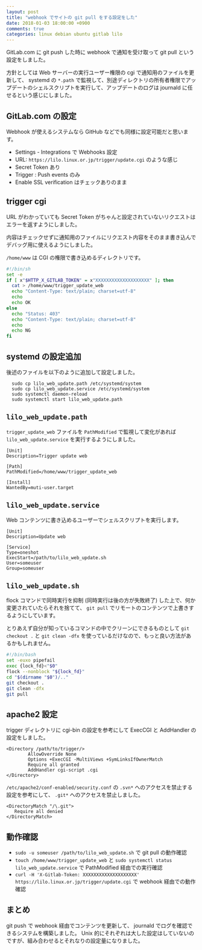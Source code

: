 ```yaml
---
layout: post
title: "webhook でサイトの git pull をする設定をした"
date: 2018-01-03 18:00:00 +0900
comments: true
categories: linux debian ubuntu gitlab lilo
---
```

GitLab.com に git push した時に webhook で通知を受け取って git pull という設定をしました。

方針としては Web サーバーの実行ユーザー権限の cgi で通知用のファイルを更新して、 systemd の `*.path` で監視して、別途ディレクトリの所有者権限でアップデートのシェルスクリプトを実行して、アップデートのログは journald に任せるという感じにしました。

<!--more-->

## GitLab.com の設定

Webhook が使えるシステムなら GitHub などでも同様に設定可能だと思います。

- Settings - Integrations で Webhooks 設定
- URL: `https://lilo.linux.or.jp/trigger/update.cgi` のような感じ
- Secret Token あり
- Trigger : Push events のみ
- Enable SSL verification はチェックありのまま

## trigger cgi

URL がわかっていても Secret Token がちゃんと設定されていないリクエストはエラーを返すようにしました。

内容はチェックせずに通知用のファイルにリクエスト内容をそのまま書き込んでデバッグ用に使えるようにしました。

`/home/www` は CGI の権限で書き込めるディレクトリです。

```sh
#!/bin/sh
set -e
if [ x"$HTTP_X_GITLAB_TOKEN" = x"XXXXXXXXXXXXXXXXXXXX" ]; then
  cat > /home/www/trigger_update_web
  echo "Content-Type: text/plain; charset=utf-8"
  echo
  echo OK
else
  echo "Status: 403"
  echo "Content-Type: text/plain; charset=utf-8"
  echo
  echo NG
fi
```

## systemd の設定追加

後述のファイルを以下のように追加して設定しました。

```
  sudo cp lilo_web_update.path /etc/systemd/system
  sudo cp lilo_web_update.service /etc/systemd/system
  sudo systemctl daemon-reload
  sudo systemctl start lilo_web_update.path
```

## `lilo_web_update.path`

`trigger_update_web` ファイルを `PathModified` で監視して変化があれば `lilo_web_update.service` を実行するようにしました。

```
[Unit]
Description=Trigger update web

[Path]
PathModified=/home/www/trigger_update_web

[Install]
WantedBy=muti-user.target
```

## `lilo_web_update.service`

Web コンテンツに書き込めるユーザーでシェルスクリプトを実行します。

```
[Unit]
Description=Update web

[Service]
Type=oneshot
ExecStart=/path/to/lilo_web_update.sh
User=someuser
Group=someuser
```

## `lilo_web_update.sh`

flock コマンドで同時実行を抑制 (同時実行は後の方が失敗終了) した上で、何か変更されていたらそれを捨てて、 `git pull` でリモートのコンテンツで上書きするようにしています。

とりあえず自分が知っているコマンドの中でクリーンにできるものとして `git checkout .` と `git clean -dfx` を使っているだけなので、もっと良い方法があるかもしれません。

```bash
#!/bin/bash
set -euxo pipefail
exec {lock_fd}<"$0"
flock --nonblock "${lock_fd}"
cd "$(dirname "$0")/.."
git checkout .
git clean -dfx
git pull
```

## apache2 設定

trigger ディレクトリに cgi-bin の設定を参考にして ExecCGI と AddHandler の設定をしました。

```
<Directory /path/to/trigger/>
        AllowOverride None
        Options +ExecCGI -MultiViews +SymLinksIfOwnerMatch
        Require all granted
        AddHandler cgi-script .cgi
</Directory>
```

`/etc/apache2/conf-enabled/security.conf` の `.svn*` へのアクセスを禁止する設定を参考にして、 `.git*` へのアクセスを禁止しました。

```
<DirectoryMatch "/\.git">
   Require all denied
</DirectoryMatch>
```

## 動作確認

- `sudo -u someuser /path/to/lilo_web_update.sh` で git pull の動作確認
- `touch /home/www/trigger_update_web` と `sudo systemctl status lilo_web_update.service` で PathModified 経由での実行確認
- `curl -H 'X-Gitlab-Token: XXXXXXXXXXXXXXXXXXXX' https://lilo.linux.or.jp/trigger/update.cgi` で webhook 経由での動作確認

## まとめ

git push で webhook 経由でコンテンツを更新して、 journald でログを確認できるシステムを構築しました。
Unix 的にそれぞれは大した設定はしていないのですが、組み合わせるとそれなりの設定量になりました。
